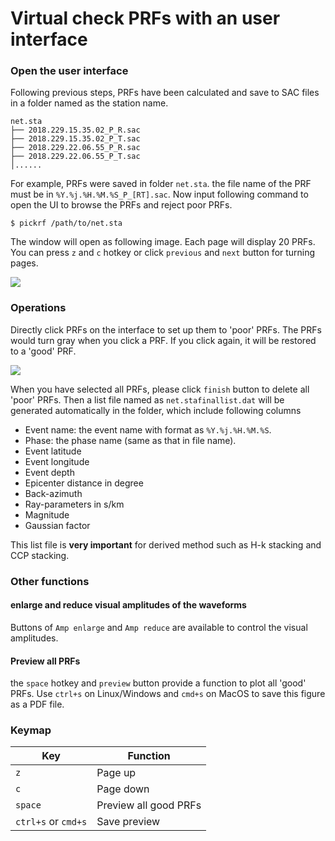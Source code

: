 
# Virtual check PRFs with an user interface

### Open the user interface
Following previous steps, PRFs have been calculated and save to SAC files in a folder named as the station name.

```
net.sta
├── 2018.229.15.35.02_P_R.sac
├── 2018.229.15.35.02_P_T.sac
├── 2018.229.22.06.55_P_R.sac
├── 2018.229.22.06.55_P_T.sac
│......
```

For example, PRFs were saved in folder `net.sta`. the file name of the PRF must be in `%Y.%j.%H.%M.%S_P_[RT].sac`. Now input following command to open the UI to browse the PRFs and reject poor PRFs.
```
$ pickrf /path/to/net.sta
```
The window will open as following image. Each page will display 20 PRFs. You can press `z` and `c` hotkey or click `previous` and `next` button for turning pages.

![](/_static/pickrf.png)


### Operations
Directly click PRFs on the interface to set up them to 'poor' PRFs. The PRFs would turn gray when you click a PRF. If you click again, it will be restored to a 'good' PRF.

![](/_static/click.png)

When you have selected all PRFs, please click `finish` button to delete all 'poor' PRFs. Then a list file named as `net.stafinallist.dat` will be generated automatically in the folder, which include following columns

- Event name: the event name with format as `%Y.%j.%H.%M.%S`.
- Phase: the phase name (same as that in file name).
- Event latitude
- Event longitude
- Event depth
- Epicenter distance in degree
- Back-azimuth
- Ray-parameters in s/km
- Magnitude
- Gaussian factor

This list file is **very important** for derived method such as H-k stacking and CCP stacking.


### Other functions
#### enlarge and reduce visual amplitudes of the waveforms
Buttons of `Amp enlarge` and `Amp reduce` are available to control the visual amplitudes.

#### Preview all PRFs
the `space` hotkey and `preview` button provide a function to plot all 'good' PRFs. Use `ctrl+s` on Linux/Windows and `cmd+s` on MacOS to save this figure as a PDF file.


### Keymap

| Key | Function |
| ------ | ------ |
| `z` | Page up |
| `c` | Page down |
| `space` | Preview all good PRFs |
| `ctrl+s` or `cmd+s` | Save preview |